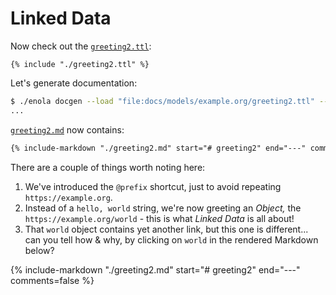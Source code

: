 <!--
    SPDX-License-Identifier: Apache-2.0

    Copyright 2024 The Enola <https://enola.dev> Authors

    Licensed under the Apache License, Version 2.0 (the "License");
    you may not use this file except in compliance with the License.
    You may obtain a copy of the License at

        https://www.apache.org/licenses/LICENSE-2.0

    Unless required by applicable law or agreed to in writing, software
    distributed under the License is distributed on an "AS IS" BASIS,
    WITHOUT WARRANTIES OR CONDITIONS OF ANY KIND, either express or implied.
    See the License for the specific language governing permissions and
    limitations under the License.
-->

# Linked Data

Now check out the [`greeting2.ttl`](greeting2.ttl):

```turtle
{% include "./greeting2.ttl" %}
```

Let's generate documentation:

```bash cd .././.././..
$ ./enola docgen --load "file:docs/models/example.org/greeting2.ttl" --output=file://"$PWD"/docs/models/ --no-index
...
```

[`greeting2.md`](greeting2.md) now contains:

```markdown
{% include-markdown "./greeting2.md" start="# greeting2" end="---" comments=false %}
```

There are a couple of things worth noting here:

1. We've introduced the `@prefix` shortcut, just to avoid repeating `https://example.org`.
1. Instead of a `hello, world` string, we're now greeting an _Object,_ the `https://example.org/world` - this is what _Linked Data_ is all about!
1. That `world` object contains yet another link, but this one is different... can you tell how & why, by clicking on `world` in the rendered Markdown below?

{% include-markdown "./greeting2.md" start="# greeting2" end="---" comments=false %}

